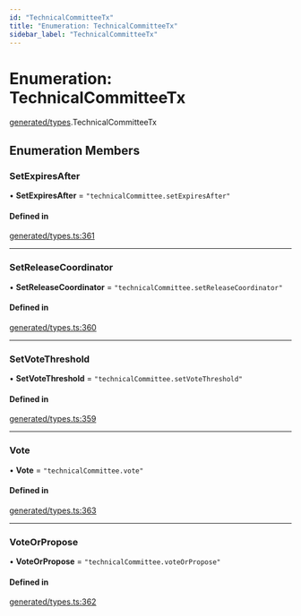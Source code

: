 ```yaml
---
id: "TechnicalCommitteeTx"
title: "Enumeration: TechnicalCommitteeTx"
sidebar_label: "TechnicalCommitteeTx"
---
```


# Enumeration: TechnicalCommitteeTx

[generated/types](../../../../modules/Generated/Types/Types.md).TechnicalCommitteeTx

## Enumeration Members

### SetExpiresAfter

• **SetExpiresAfter** = ``"technicalCommittee.setExpiresAfter"``

#### Defined in

[generated/types.ts:361](https://github.com/PolymeshAssociation/polymesh-sdk/blob/15be87e8/src/generated/types.ts#L361)

___

### SetReleaseCoordinator

• **SetReleaseCoordinator** = ``"technicalCommittee.setReleaseCoordinator"``

#### Defined in

[generated/types.ts:360](https://github.com/PolymeshAssociation/polymesh-sdk/blob/15be87e8/src/generated/types.ts#L360)

___

### SetVoteThreshold

• **SetVoteThreshold** = ``"technicalCommittee.setVoteThreshold"``

#### Defined in

[generated/types.ts:359](https://github.com/PolymeshAssociation/polymesh-sdk/blob/15be87e8/src/generated/types.ts#L359)

___

### Vote

• **Vote** = ``"technicalCommittee.vote"``

#### Defined in

[generated/types.ts:363](https://github.com/PolymeshAssociation/polymesh-sdk/blob/15be87e8/src/generated/types.ts#L363)

___

### VoteOrPropose

• **VoteOrPropose** = ``"technicalCommittee.voteOrPropose"``

#### Defined in

[generated/types.ts:362](https://github.com/PolymeshAssociation/polymesh-sdk/blob/15be87e8/src/generated/types.ts#L362)
